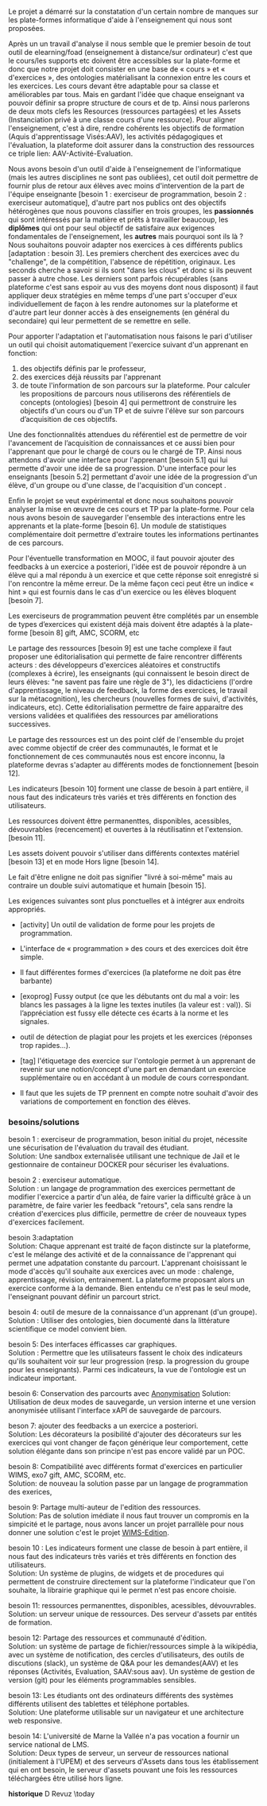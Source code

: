 Le projet a démarré sur la constatation d'un certain nombre de manques sur les plate-formes informatique d'aide à l'enseignement qui nous sont proposées.

Après un un travail d'analyse il nous semble que le premier besoin de tout outil de elearning/foad (enseignement à distance/sur ordinateur) c'est que le cours/les supports etc doivent être accessibles sur la plate-forme et donc que notre projet doit consister en une base de « cours » et « d'exercices », des ontologies matérialisant la connexion entre les cours et les exercices. Les cours devant être adaptable pour sa classe et améliorables par tous.
Mais en gardant l'idée que chaque enseignant va pouvoir définir sa propre structure de cours et de tp. Ainsi nous parlerons de deux mots clefs les Resources (ressources partagées) et les Assets (Instanciation privé à une classe cours d'une ressource).
Pour aligner l'enseignement, c'est à dire, rendre cohérents les objectifs de formation (Aquis d'apprentissage Visés:AAV), les activités pédagogiques et l'évaluation, la plateforme doit assurer dans la construction des ressources ce triple lien: AAV-Activité-Evaluation. 

Nous avons besoin d'un outil d'aide à l'enseignement de l'informatique (mais les autres disciplines ne sont pas oubliées), cet outil doit permettre de fournir plus de retour aux élèves avec moins d'intervention de la part de l'équipe enseignante [besoin 1 : exerciseur de programmation, besoin 2 : exerciseur automatique], d'autre part nos publics ont des objectifs hétérogènes que nous pouvons classifier en trois groupes, les __passionnés__ qui sont intéressés par la matière et prêts à travailler beaucoup, les __diplômes__ qui ont pour seul objectif de satisfaire aux exigences fondamentales de l'enseignement, les __autres__ mais pourquoi sont ils là ? Nous souhaitons pouvoir adapter nos exercices à ces différents publics [adaptation : besoin 3]. Les premiers cherchent des exercices avec du "challenge", de la compétition, l'absence de répétition, originaux. Les seconds cherche a savoir si ils sont "dans les clous" et donc si ils peuvent passer à autre chose. Les derniers sont parfois récupérables (sans plateforme c'est sans espoir au vus des moyens dont nous disposont) il faut appliquer deux stratégies en même temps d'une part s'occuper d'eux individuellement de façon à les rendre autonomes sur la plateforme et d'autre part leur donner accès à des enseignements (en général du secondaire) qui leur permettent de se remettre en selle. 

Pour apporter l'adaptation et l'automatisation nous faisons le pari d'utiliser un outil qui choisit automatiquement l'exercice suivant d'un apprenant en fonction: 
1) des objectifs définis par le professeur,
2) des exercices déjà réussits par l'apprenant
3) de toute l'information de son parcours sur la plateforme.
Pour calculer les propositions de parcours nous utiliserons des référentiels de concepts (ontologies) [besoin 4] qui permettront de construire les objectifs d'un cours ou d'un TP et de suivre l'élève sur son parcours d’acquisition de ces objectifs.

Une des fonctionnalités attendues du référentiel est de permettre de voir l'avancement de l’acquisition de connaissances et ce aussi bien pour l'apprenant que pour le chargé de cours ou le chargé de TP. Ainsi nous attendons d'avoir une interface pour l'apprenant [besoin 5.1] qui lui permette d'avoir une idée de sa progression. D'une interface pour les enseignants [besoin 5.2] permettant d'avoir une idée de la progression d'un élève, d'un groupe ou d'une classe, de l'acquisition d'un concept .

Enfin le projet se veut expérimental et donc nous souhaitons pouvoir analyser la mise en œuvre de ces cours et TP par la plate-forme. Pour cela nous avons besoin de sauvegarder l'ensemble des interactions entre les apprenants et la plate-forme [besoin 6]. Un module de statistiques complémentaire doit permettre d'extraire toutes les informations pertinantes de ces parcours.

Pour l'éventuelle transformation en MOOC, il faut pouvoir ajouter des feedbacks à un exercice a posteriori, l'idée est de pouvoir répondre à un élève qui a mal répondu à un exercice et que cette réponse soit enregistré si l'on rencontre la même erreur. De la même façon ceci peut être un indice « hint » qui est fournis dans le cas d'un exercice ou les élèves bloquent [besoin 7].

Les exerciseurs de programmation peuvent être complétés par un ensemble de types d’exercices qui existent déjà mais doivent être adaptés à la plate-forme [besoin 8] gift, AMC, SCORM, etc

Le partage des ressources [besoin 9] est une tache complexe il faut proposer une éditorialisation qui permette de faire rencontrer différents acteurs : des développeurs d'exercices aléatoires et constructifs (complexes à écrire), les enseignants (qui connaissent le besoin direct de leurs élèves: "ne savent pas faire une règle de 3"), les didacticiens (l'ordre d'apprentissage, le niveau de feedback, la forme des exercices, le travail sur la métacognition), les chercheurs (nouvelles formes de suivi, d'activités, indicateurs, etc). Cette éditorialisation permettre de faire apparaitre des versions validées et qualifiées des ressources par améliorations successives.

Le partage des ressources est un des point cléf de l'ensemble du projet avec comme objectif de créer des communautés, le format et le fonctionnement de ces communautés nous est encore inconnu, la plateforme devras s'adapter au différents modes de fonctionnement [besoin 12].

Les indicateurs [besoin 10] forment une classe de besoin à part entière, il nous faut des indicateurs très variés et très différents en fonction des utilisateurs.

Les ressources doivent êttre permanenttes, disponibles, acessibles, dévouvrables (recencement) et ouvertes à la réutilisatinn et l'extension. [besoin 11].

Les assets doivent pouvoir s'utiliser dans différents contextes matériel [besoin 13] et en mode Hors ligne [besoin 14].

Le fait d'être enligne ne doit pas signifier "livré à soi-même" mais au contraire un double suivi automatique et humain [besoin 15]. 



Les exigences suivantes sont plus ponctuelles et à intégrer aux endroits appropriés.

* [activity] Un outil de validation de forme pour les projets de programmation.

* L'interface de « programmation » des cours et des exercices doit être simple.

* Il faut différentes formes d'exercices (la plateforme ne doit pas être barbante)

* [exoprog] Fussy output (ce que les débutants ont du mal a voir: les blancs les passages à la ligne les textes inutiles (la valeur est : val)). Si l’appréciation est fussy elle détecte ces écarts à la norme et les signales.

* outil de détection de plagiat pour les projets et les exercices (réponses trop rapides...).

* [tag] l'étiquetage des exercice sur l'ontologie permet à un apprenant de revenir sur une notion/concept d'une part en demandant un exercice supplémentaire ou en accédant à un module de cours correspondant.

* Il faut que les sujets de TP prennent en compte notre souhait d'avoir des variations de comportement en fonction des élèves.



### besoins/solutions

besoin 1 : exerciseur de programmation, beson initial du projet, nécessite une sécurisation de l'évaluation du travail des étudiant.  
Solution: Une sandbox externalisée utilisant une technique de  Jail et le gestionnaire de containeur DOCKER pour sécuriser les évaluations.

besoin 2 : exerciseur automatique.  
Solution : un langage de programmation des exercices permettant de modifier l'exercice a partir d'un aléa, de faire varier la difficulté grâce à un paramètre, de faire varier les feedback "retours", cela sans rendre la création d'exercices plus difficile, permettre de créer de nouveaux types d'exercices facilement.  

besoin 3:adaptation  
Solution: Chaque apprenant est traité de façon distincte sur la plateforme, c'est le mélange des activité et de la connaissance de l'apprenant qui permet une adpatation constante du parcourt.
L'apprenant choisissant le mode d'accès qu'il souhaite aux exercices avec un mode : chalenge, apprentissage, révision, entrainement. La plateforme proposant alors un exercice conforme à la demande. Bien entendu ce n'est pas le seul mode, l'enseignant pouvant définir un parcourt strict. 

besoin 4: outil de mesure de la connaissance d'un apprenant (d'un groupe).  
Solution : Utiliser des ontologies, bien documenté dans la littérature scientifique ce model convient bien.

besoin 5: Des interfaces éfficasses car graphiques.   
Solution : Permettre que les utilisateurs fassent le choix des indicateurs qu'ils souhaitent voir sur leur progression (resp. la progression du groupe pour les enseignants). Parmi ces indicateurs, la vue de l'ontologie est un indicateur important.

besoin 6: Conservation des parcourts avec [Anonymisation](https://fr.wikipedia.org/wiki/Anonymisation)
Solution: Utilisation de deux modes de sauvegarde, un version interne et une version anonymisée utilisant l'interface xAPI de sauvegarde de parcours.

beson 7:  ajouter des feedbacks a un exercice a posteriori.  
Solution: Les décorateurs la posibilité d'ajouter des décorateurs sur les exercices qui vont changer de façon générique leur comportement, cette solution élégante dans son principe n'est pas encore validé par un POC.

besoin 8: Compatibilité avec différents format d'exercices en particulier WIMS, exo7 gift, AMC, SCORM, etc.  
Solution: de nouveau la solution passe par un langage de programmation des exerices, 

besoin 9: Partage multi-auteur de l'edition des ressources.  
Solution: Pas de solution imédiate il nous faut trouver un compromis en la simpicité et le partage, 
nous avons lancer un projet parrallèle pour nous donner une solution c'est le projet [WIMS-Edition](wimdsed.besoin.md). 


besoin 10 : Les indicateurs  forment une classe de besoin à part entière, il nous faut des indicateurs très variés et très différents en fonction des utilisateurs.  
Solution: Un système de plugins, de widgets et de procedures qui permettent de construire directement sur la plateforme l'indicateur que l'on souhaite, la librairie graphique qui le permet n'est pas encore choisie.

besoin 11: ressources permanenttes, disponibles, acessibles, dévouvrables.  
Solution: un serveur unique de ressources. Des serveur d'assets par entités de formation.

besoin 12: Partage des ressources et communauté d'édition.  
Solution: un système de partage de fichier/ressources simple à la wikipédia, avec un système de notification, des cercles d'utilisateurs, des outils de discutions (slack), un système de Q&A pour les demandes(AAV) et les réponses (Activités, Evaluation, SAAV:sous aav). Un système de gestion de version (git) pour les éléments programmables sensibles.


besoin 13: Les étudiants ont des ordinateurs différents des systèmes différents utilisent des tablettes et téléphone portables.  
Solution: Une plateforme utilisable sur un navigateur et une architecture web responsive. 

besoin 14: L'université de Marne la Vallée n'a pas vocation a fournir un service national de LMS.   
Solution: Deux types de serveur, un serveur de ressources national (initialement à l'UPEM) et des serveurs d'Assets dans tous les établissement qui en ont besoin, le serveur d'assets pouvant une fois les ressources téléchargées être utilisé hors ligne. 


**historique** D Revuz 
\today
